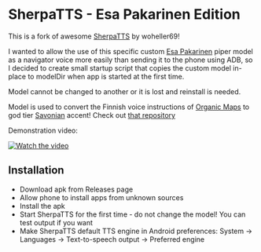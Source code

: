 # SherpaTTS - Esa Pakarinen Edition
This is a fork of awesome [SherpaTTS](https://github.com/woheller69/ttsEngine) by woheller69!

I wanted to allow the use of this specific custom [Esa Pakarinen](https://en.wikipedia.org/wiki/Esa_Pakarinen) piper model as a navigator voice more easily than sending it to the phone using ADB, so I decided to create small startup script that copies the custom model in-place to modelDir when app is started at the first time.

Model cannot be changed to another or it is lost and reinstall is needed.

Model is used to convert the Finnish voice instructions of [Organic Maps](https://github.com/organicmaps/organicmaps) to god tier [Savonian](https://en.wikipedia.org/wiki/Savonian_people) accent! Check out [that repository](https://github.com/Jarauvi/organicmaps)

Demonstration video:

[![Watch the video](https://img.youtube.com/vi/nTjUuRwqrVk/0.jpg)](https://www.youtube.com/watch?v=nTjUuRwqrVk)

## Installation
- Download apk from Releases page
- Allow phone to install apps from unknown sources
- Install the apk
- Start SherpaTTS for the first time - do not change the model! You can test output if you want
- Make SherpaTTS default TTS engine in Android preferences: System -> Languages -> Text-to-speech output -> Preferred engine

